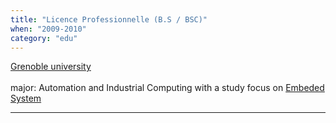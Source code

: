 ```yaml
---
title: "Licence Professionnelle (B.S / BSC)"
when: "2009-2010"
category: "edu"
---
```


[Grenoble university](https://iut1.univ-grenoble-alpes.fr/)   
<br/>major: Automation and Industrial Computing with a study focus on [Embeded System](https://iut1.univ-grenoble-alpes.fr/formation/licence-professionnelle-automatique-et-informatique-industrielle-specialite-systemes-embarques)

--------------------------
